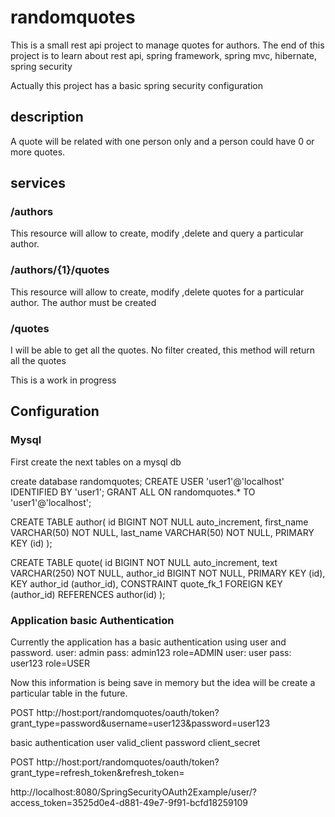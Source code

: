 # randomquotes

This is a small rest api project to manage quotes for authors.
The end of this project is to learn about rest api, spring framework, spring mvc, hibernate, spring security  

Actually this project has a basic spring security configuration


## description  
A quote will be related with one person only and a person could have 0 or more quotes.

## services

### /authors

This resource will allow to create, modify ,delete and query a particular author.

### /authors/{1}/quotes

This resource will allow  to create, modify ,delete quotes for a particular author. The author must be created   

### /quotes

I will be able to get all the quotes. No filter created, this method will return all the quotes


This is a work in progress 


## Configuration

### Mysql
First create the next tables on a mysql db

create database randomquotes;
CREATE USER 'user1'@'localhost' IDENTIFIED BY 'user1';
GRANT ALL ON randomquotes.* TO 'user1'@'localhost';

CREATE TABLE author(
    id BIGINT NOT NULL auto_increment, 
    first_name VARCHAR(50) NOT NULL,
    last_name VARCHAR(50) NOT NULL,
    PRIMARY KEY (id)
);

CREATE TABLE quote(
    id BIGINT NOT NULL auto_increment, 
    text VARCHAR(250) NOT NULL,
    author_id BIGINT NOT NULL,
    PRIMARY KEY (id),
    KEY author_id (author_id),
    CONSTRAINT quote_fk_1 FOREIGN KEY (author_id) REFERENCES author(id)
);


### Application basic Authentication

Currently the application has a basic authentication using user and password.
user: admin pass: admin123 role=ADMIN
user: user pass: user123 role=USER

Now this information is being save in memory but the idea will be create a particular table in the future.

POST http://host:port/randomquotes/oauth/token?grant_type=password&username=user123&password=user123

basic authentication
user valid_client
password client_secret


POST http://host:port/randomquotes/oauth/token?grant_type=refresh_token&refresh_token=

http://localhost:8080/SpringSecurityOAuth2Example/user/?access_token=3525d0e4-d881-49e7-9f91-bcfd18259109




